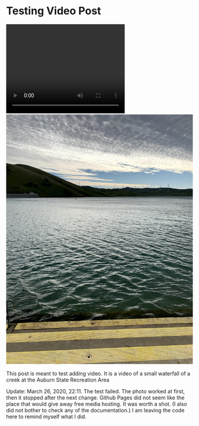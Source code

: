 # Testing Video Post


<video width="320" height="240" controls>
 <source src="/assets/media/SaltCreek.mp4" type="video/mp4">
 Your browser does not support the video tag.
</video>

<img src="/assets/media/LosVaquerosReservoir1.jpg"/>

This post is meant to test adding video. It is a video of a small waterfall of a creek at the Auburn State Recreation Area

Update: March 26, 2020, 22:11.
The test failed. The photo worked at first, then it stopped after the next change. Github Pages did not seem like the place that would give away free media hosting. It was worth a shot. (I also did not bother to check any of the documentation.) I am leaving the code here to remind myself what I did. 
